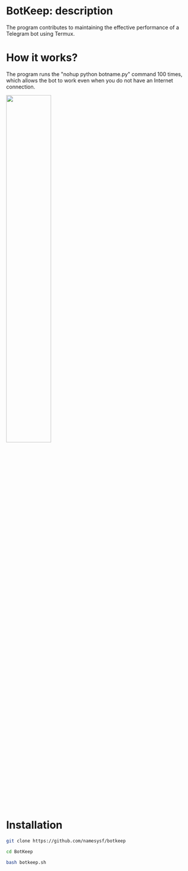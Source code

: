 # BotKeep: description
The program contributes to maintaining the effective performance of a Telegram bot using Termux.

# How it works?
The program runs the "nohup python botname.py" command 100 times, which allows the bot to work even when you do not have an Internet connection.

<img width="49.0%" src="https://drive.google.com/file/d/1sdlRyMLqANVVJtdGtFR0cNyaDUXhhczB/view?usp=drivesdk"/>

# Installation
```bash
git clone https://github.com/namesysf/botkeep
```
```bash
cd BotKeep
```
```bash
bash botkeep.sh
```
